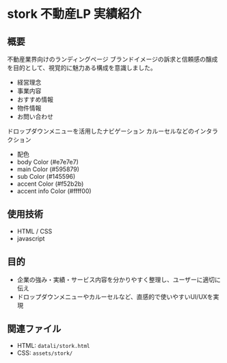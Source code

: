 # stork 不動産LP 実績紹介

## 概要

不動産業界向けのランディングページ
ブランドイメージの訴求と信頼感の醸成を目的として、視覚的に魅力ある構成を意識しました。

- 経営理念
- 事業内容
- おすすめ情報
- 物件情報
- お問い合わせ

ドロップダウンメニューを活用したナビゲーション
カルーセルなどのインタラクション

- 配色
- body Color (#e7e7e7)
- main Color (#595879)
- sub Color (#145596)
- accent Color (#f52b2b)
- accent info Color (#ffff00)

## 使用技術

- HTML / CSS
- javascript

## 目的

- 企業の強み・実績・サービス内容を分かりやすく整理し、ユーザーに適切に伝え
- ドロップダウンメニューやカルーセルなど、直感的で使いやすいUI/UXを実現

## 関連ファイル

- HTML: `datali/stork.html`
- CSS: `assets/stork/`